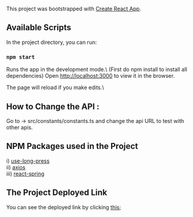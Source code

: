 
This project was bootstrapped with [Create React App](https://github.com/facebook/create-react-app).

## Available Scripts

In the project directory, you can run:

### `npm start`

Runs the app in the development mode.\ (First do npm install to install all dependencies)
Open [http://localhost:3000](http://localhost:3000) to view it in the browser.

The page will reload if you make edits.\



## How to Change the API : 

Go to -> src/constants/constants.ts and change the api URL to test with other apis.

## NPM Packages used in the Project
i) [use-long-press](https://www.npmjs.com/package/axios)<br/>
ii) [axios](https://www.npmjs.com/package/react-simple-pull-to-refresh)<br/>
iii) [react-spring](https://www.npmjs.com/package/react-spring)<br/>


## The Project Deployed Link
You can see the deployed link by clicking [this](https://Chiratna.github.io/fampay-frontend-assignment);